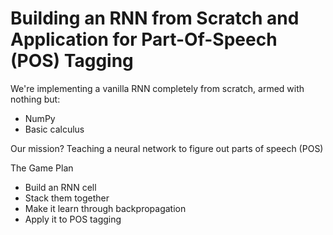 # Building an RNN from Scratch and Application for Part-Of-Speech (POS) Tagging

We're implementing a vanilla RNN completely from scratch, armed with nothing but:
- NumPy
- Basic calculus

Our mission? Teaching a neural network to figure out parts of speech (POS)

The Game Plan
- Build an RNN cell
- Stack them together
- Make it learn through backpropagation
- Apply it to POS tagging

